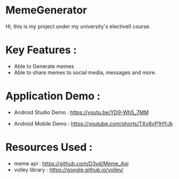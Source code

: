 # MemeGenerator

Hi, this is my project under my university's electiveII course.

# Key Features :
- Able to Generate memes
- Able to share memes to social media, messages and more.


# Application Demo :

- Android Studio Demo : https://youtu.be/YD9-Wh5_7MM 

- Android Mobile Demo : https://youtube.com/shorts/TXv8vP1HYJk


# Resources Used :
- meme api : https://github.com/D3vd/Meme_Api
- volley library : https://google.github.io/volley/

